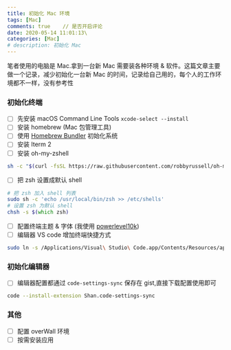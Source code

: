 ```yaml
---
title: 初始化 Mac 环境
tags: [Mac]
comments: true    // 是否开启评论
date: 2020-05-14 11:01:13\
categories: [Mac]
# description: 初始化 Mac
---
```


笔者使用的电脑是 Mac.拿到一台新 Mac 需要装各种环境 & 软件。这篇文章主要做一个记录，减少初始化一台新 Mac 的时间，记录给自己用的，每个人的工作环境都不一样，没有参考性

### 初始化终端

- [ ] 先安装 macOS Command Line Tools `xcode-select --install`
- [ ] 安装 homebrew (Mac 包管理工具)
- [ ] 使用 [Homebrew Bundler](https://github.com/Homebrew/homebrew-bundle) 初始化系统
- [ ] 安装 Iterm 2
- [ ] 安装 oh-my-zshell

```zsh
sh -c "$(curl -fsSL https://raw.githubusercontent.com/robbyrussell/oh-my-zsh/master/tools/install.sh)"
```
- [ ] 把 zsh 设置成默认 shell

```zsh
# 把 zsh 加入 shell 列表
sudo sh -c 'echo /usr/local/bin/zsh >> /etc/shells'
# 设置 zsh 为默认 shell
chsh -s $(which zsh)
```

- [ ] 配置终端主题 & 字体 (我使用 [powerlevel10k](https://github.com/romkatv/powerlevel10k))
- [ ] 编辑器 VS code 增加终端快捷方式

```zsh
sudo ln -s /Applications/Visual\ Studio\ Code.app/Contents/Resources/app/bin/code ~/Applications/code
```

### 初始化编辑器

- [ ] 编辑器配置都通过 `code-settings-sync` 保存在 gist,直接下载配置使用即可

```zsh
code --install-extension Shan.code-settings-sync 
```

### 其他

- [ ] 配置 overWall 环境
- [ ] 按需安装应用
